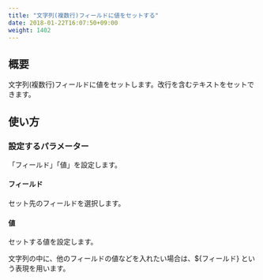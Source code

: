 ```yaml
---
title: "文字列(複数行)フィールドに値をセットする"
date: 2018-01-22T16:07:50+09:00
weight: 1402
---
```


## 概要

文字列(複数行)フィールドに値をセットします。改行を含むテキストをセットできます。

## 使い方

### 設定するパラメーター

「フィールド」「値」を設定します。

#### フィールド

セット先のフィールドを選択します。

#### 値

セットする値を設定します。

文字列の中に、他のフィールドの値などを入れたい場合は、${フィールド} という表現を用います。
